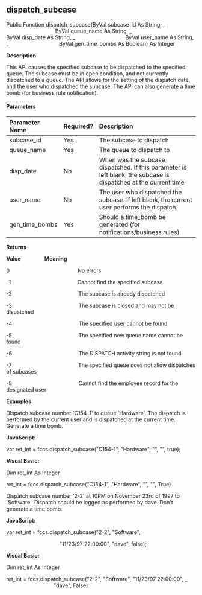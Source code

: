 dispatch_subcase
----------------

Public Function dispatch_subcase(ByVal subcase_id As String, _
                                 ByVal queue_name As String, _
                                 ByVal disp_date As String, _
                                 ByVal user_name As String, _
                                 ByVal gen_time_bombs As Boolean) As Integer

**Description**

This API causes the specified subcase to be dispatched to the specified queue. The subcase must be in open condition, and not currently dispatched to a queue. The API allows for the setting of the dispatch date, and the user who dispatched the subcase. The API can also generate a time bomb (for business rule notification).

#### Parameters

| Parameter Name | Required? | Description |
|:--- |:--- |:--- |
| subcase_id | Yes | The subcase to dispatch |
| queue_name | Yes | The queue to dispatch to |
| disp_date | No | When was the subcase dispatched. If this parameter is left blank, the subcase is dispatched at the current time |
| user_name | No | The user who dispatched the subcase. If left blank, the current user performs the dispatch. |
| gen_time_bombs | Yes | Should a time_bomb be generated (for notifications/business rules) |

**Returns**

**Value**                **Meaning**

0                                              No errors

-1                                             Cannot find the specified subcase

-2                                             The subcase is already dispatched

-3                                             The subcase is closed and may not be dispatched

-4                                             The specified user cannot be found

-5                                             The specified new queue name cannot be found

-6                                             The DISPATCH activity string is not found

-7                                             The specified queue does not allow dispatches of subcases

-8                                             Cannot find the employee record for the designated user

**Examples**

 Dispatch subcase number 'C154-1' to queue 'Hardware'. The dispatch is performed by the current user and is dispatched at the current time. Generate a time bomb.

**JavaScript:**

var ret_int = fccs.dispatch_subcase("C154-1", "Hardware", "", "", true);

**Visual Basic:**

Dim ret_int As Integer

ret_int = fccs.dispatch_subcase("C154-1", "Hardware", "", "", True)

 Dispatch subcase number '2-2' at 10PM on November 23rd of 1997 to 'Software'. Dispatch should be logged as performed by dave. Don't generate a time bomb.

**JavaScript:**

var ret_int = fccs.dispatch_subcase("2-2", "Software",

                                    "11/23/97 22:00:00", "dave", false);

**Visual Basic:**

Dim ret_int As Integer

ret_int = fccs.dispatch_subcase("2-2", "Software", "11/23/97 22:00:00", _
                                "dave", False)